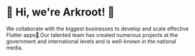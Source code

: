 # 🚀 Hi, we're Arkroot! 🚀 


We collaborate with the biggest businesses to develop and scale effective Flutter apps🚀.Our talented team has created numerous projects at the government and international levels and is well-known in the national media.